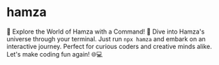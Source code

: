# hamza
🚀 Explore the World of Hamza with a Command! 🌟 Dive into Hamza's universe through your terminal. Just run `npx hamza` and embark on an interactive journey. Perfect for curious coders and creative minds alike. Let's make coding fun again! 🌐💻
